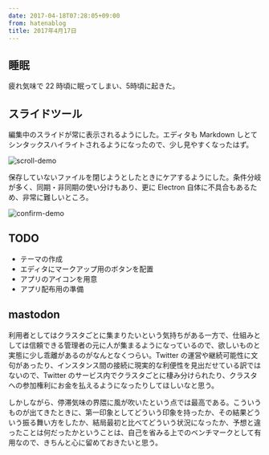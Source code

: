 ```yaml
---
date: 2017-04-18T07:28:05+09:00
from: hatenablog
title: 2017年4月17日
---
```


<h2>睡眠</h2>

<p>疲れ気味で 22 時頃に眠ってしまい、5時頃に起きた。</p>

<h2>スライドツール</h2>

<p>編集中のスライドが常に表示されるようにした。エディタも Markdown しとてシンタックスハイライトされるようになったので、少し見やすくなったはず。</p>

<p><img src="https://cloud.githubusercontent.com/assets/111689/25106544/041705b4-2405-11e7-91ae-7abfa05b4128.gif" alt="scroll-demo"></p>

<p>保存していないファイルを閉じようとしたときにケアするようにした。条件分岐が多く、同期・非同期の使い分けもあり、更に Electron 自体に不具合もあるため、非常に難しいところ。</p>

<p><img src="https://cloud.githubusercontent.com/assets/111689/25107060/11d49614-2408-11e7-9bda-423e91436e85.gif" alt="confirm-demo"></p>

<h2>TODO</h2>

<ul>
<li>テーマの作成</li>
<li>エディタにマークアップ用のボタンを配置</li>
<li>アプリのアイコンを用意</li>
<li>アプリ配布用の準備</li>
</ul>


<h2>mastodon</h2>

<p>利用者としてはクラスタごとに集まりたいという気持ちがある一方で、仕組みとしては信頼できる管理者の元に人が集まるようになっているので、欲しいものと実態に少し乖離があるのがなんとなくつらい。Twitter の運営や継続可能性に文句があったり、インスタンス間の接続に現実的な利便性を見出だせている訳ではないので、Twitter のサービス内でクラスタごとに棲み分けられたり、クラスタへの参加権利にお金を払えるようになったりしてほしいなと思う。</p>

<p>しかしながら、停滞気味の界隈に風が吹いたという点では最高である。こういうものが出てきたときに、第一印象としてどういう印象を持ったか、その結果どういう振る舞い方をしたか、結局最初と比べてどういう状況になったか、予想と違ったことは何だったかということは、自己を省みる上でのベンチマークとして有用なので、きちんと心に留めておきたいと思う。</p>

